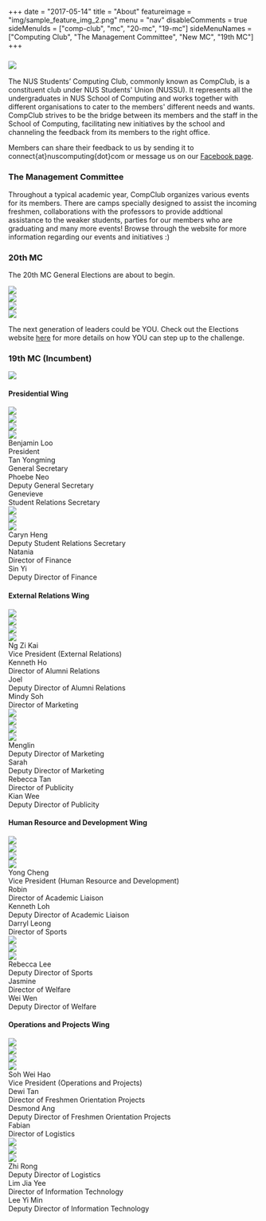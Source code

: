 +++
date = "2017-05-14"
title = "About"
featureimage = "img/sample_feature_img_2.png"
menu = "nav"
disableComments = true
sideMenuIds = ["comp-club", "mc", "20-mc", "19-mc"]
sideMenuNames = ["Computing Club", "The Management Committee", "New MC", "19th MC"]
+++

### <div id="comp-club" class="section scrollspy"><img src="../img/about/logo.png"></div>

The NUS Students’ Computing Club, commonly known as CompClub, is a constituent club under NUS Students' Union (NUSSU). It represents all the undergraduates in NUS School of Computing and works together with different organisations to cater to the members' different needs and wants. CompClub strives to be the bridge between its members and the staff in the School of Computing, facilitating new initiatives by the school and channeling the feedback from its members to the right office.

Members can share their feedback to us by sending it to connect{at}nuscomputing{dot}com or message us on our [Facebook page](https://www.facebook.com/nuscomputing/).

### <div id="mc" class="section scrollspy">The Management Committee</div>

Throughout a typical academic year, CompClub organizes various events for its members. There are camps specially designed to assist the incoming freshmen, collaborations with the professors to provide addtional assistance to the weaker students, parties for our members who are graduating and many more events! Browse through the website for more information regarding our events and initiatives :)

### <div id="20-mc" class="section scrollspy">20th MC</div>

The 20th MC General Elections are about to begin.

<!-- This is a sin. -->
<div class="row">
<div class="col s3 m3 l3"><img src="../img/about/you.jpg"></div>
<div class="col s3 m3 l3"><img src="../img/about/you.jpg"></div>
<div class="col s3 m3 l3"><img src="../img/about/you.jpg"></div>
<div class="col s3 m3 l3"><img src="../img/about/you.jpg"></div>
</div>

The next generation of leaders could be YOU. Check out the Elections website [here](https://elections.nuscomputing.com) for more details on how YOU can step up to the challenge.

### <div id="19-mc" class="section scrollspy">19th MC (Incumbent)</div>

<img src="../img/about/19-mc/ManagementCommittee.jpg">

#### Presidential Wing
<div class="row has-rounded-images">
<div class="col s3 m3 l3"><img src="../img/about/19-mc/PresidentialWing/Benjamin.jpg"></div>
<div class="col s3 m3 l3"><img src="../img/about/19-mc/PresidentialWing/Yongming.jpg"></div>
<div class="col s3 m3 l3"><img src="../img/about/19-mc/PresidentialWing/Phoebe.jpg"></div>
<div class="col s3 m3 l3"><img src="../img/about/19-mc/PresidentialWing/Genevieve.jpg"></div>
</div>
<div class="row">
<div class="col s3 m3 l3 center-align">Benjamin Loo<br>President</div>
<div class="col s3 m3 l3 center-align">Tan Yongming<br>General Secretary</div>
<div class="col s3 m3 l3 center-align">Phoebe Neo<br>Deputy General Secretary</div>
<div class="col s3 m3 l3 center-align">Genevieve<br>Student Relations Secretary</div>
</div>
<div class="row has-rounded-images">
<div class="col s3 m3 l3"><img src="../img/about/19-mc/PresidentialWing/Caryn.jpg"></div>
<div class="col s3 m3 l3"><img src="../img/about/19-mc/PresidentialWing/Natania.jpg"></div>
<div class="col s3 m3 l3"><img src="../img/about/19-mc/PresidentialWing/SinYi.jpg"></div>
<div class="col s3 m3 l3"></div>
</div>
<div class="row">
<div class="col s3 m3 l3 center-align">Caryn Heng<br>Deputy Student Relations Secretary</div>
<div class="col s3 m3 l3 center-align">Natania<br>Director of Finance</div>
<div class="col s3 m3 l3 center-align">Sin Yi<br>Deputy Director of Finance</div>
<div class="col s3 m3 l3 center-align"></div>
</div>

#### External Relations Wing
<div class="row has-rounded-images">
<div class="col s3 m3 l3"><img src="../img/about/19-mc/ExternalRelationsWing/ZiKai.jpg"></div>
<div class="col s3 m3 l3"><img src="../img/about/19-mc/ExternalRelationsWing/KennethHo.jpg"></div>
<div class="col s3 m3 l3"><img src="../img/about/19-mc/ExternalRelationsWing/Joel.jpg"></div>
<div class="col s3 m3 l3"><img src="../img/about/19-mc/ExternalRelationsWing/Mindy.jpg"></div>
</div>
<div class="row">
<div class="col s3 m3 l3 center-align">Ng Zi Kai<br>Vice President (External Relations)</div>
<div class="col s3 m3 l3 center-align">Kenneth Ho<br>Director of Alumni Relations</div>
<div class="col s3 m3 l3 center-align">Joel<br>Deputy Director of Alumni Relations</div>
<div class="col s3 m3 l3 center-align">Mindy Soh<br>Director of Marketing</div>
</div>
<div class="row has-rounded-images">
<div class="col s3 m3 l3"><img src="../img/about/19-mc/ExternalRelationsWing/Menglin.jpg"></div>
<div class="col s3 m3 l3"><img src="../img/about/19-mc/ExternalRelationsWing/Sarah.jpg"></div>
<div class="col s3 m3 l3"><img src="../img/about/19-mc/ExternalRelationsWing/RebeccaTan.jpg"></div>
<div class="col s3 m3 l3"><img src="../img/about/19-mc/ExternalRelationsWing/KianWee.jpg"></div>
</div>
<div class="row">
<div class="col s3 m3 l3 center-align">Menglin<br>Deputy Director of Marketing</div>
<div class="col s3 m3 l3 center-align">Sarah<br>Deputy Director of Marketing</div>
<div class="col s3 m3 l3 center-align">Rebecca Tan<br>Director of Publicity</div>
<div class="col s3 m3 l3 center-align">Kian Wee<br>Deputy Director of Publicity</div>
</div>

#### Human Resource and Development Wing
<div class="row has-rounded-images">
<div class="col s3 m3 l3"><img src="../img/about/19-mc/HRDWing/YongCheng.jpg"></div>
<div class="col s3 m3 l3"><img src="../img/about/19-mc/HRDWing/Robin.jpg"></div>
<div class="col s3 m3 l3"><img src="../img/about/19-mc/HRDWing/KennethLoh.jpg"></div>
<div class="col s3 m3 l3"><img src="../img/about/19-mc/HRDWing/Darryl.jpg"></div>
</div>
<div class="row">
<div class="col s3 m3 l3 center-align">Yong Cheng<br>Vice President (Human Resource and Development)</div>
<div class="col s3 m3 l3 center-align">Robin<br>Director of Academic Liaison</div>
<div class="col s3 m3 l3 center-align">Kenneth Loh<br>Deputy Director of Academic Liaison</div>
<div class="col s3 m3 l3 center-align">Darryl Leong<br>Director of Sports</div>
</div>
<div class="row has-rounded-images">
<div class="col s3 m3 l3"><img src="../img/about/19-mc/HRDWing/RebeccaLee.jpg"></div>
<div class="col s3 m3 l3"><img src="../img/about/19-mc/HRDWing/Jasmine.jpg"></div>
<div class="col s3 m3 l3"><img src="../img/about/19-mc/HRDWing/WeiWen.jpg"></div>
<div class="col s3 m3 l3"></div>
</div>
<div class="row">
<div class="col s3 m3 l3 center-align">Rebecca Lee<br>Deputy Director of Sports</div>
<div class="col s3 m3 l3 center-align">Jasmine<br>Director of Welfare</div>
<div class="col s3 m3 l3 center-align">Wei Wen<br>Deputy Director of Welfare</div>
<div class="col s3 m3 l3 center-align"></div>
</div>

#### Operations and Projects Wing
<div class="row has-rounded-images">
<div class="col s3 m3 l3"><img src="../img/about/19-mc/OpsWing/WeiHao.jpg"></div>
<div class="col s3 m3 l3"><img src="../img/about/19-mc/OpsWing/Dewi.jpg"></div>
<div class="col s3 m3 l3"><img src="../img/about/19-mc/OpsWing/Desmond.jpg"></div>
<div class="col s3 m3 l3"><img src="../img/about/19-mc/OpsWing/Fabian.jpg"></div>
</div>
<div class="row">
<div class="col s3 m3 l3 center-align">Soh Wei Hao<br>Vice President (Operations and Projects)</div>
<div class="col s3 m3 l3 center-align">Dewi Tan<br>Director of Freshmen Orientation Projects</div>
<div class="col s3 m3 l3 center-align">Desmond Ang<br>Deputy Director of Freshmen Orientation Projects</div>
<div class="col s3 m3 l3 center-align">Fabian<br>Director of Logistics</div>
</div>
<div class="row has-rounded-images">
<div class="col s3 m3 l3"><img src="../img/about/19-mc/OpsWing/ZhiRong.jpg"></div>
<div class="col s3 m3 l3"><img src="../img/about/19-mc/OpsWing/JiaYee.jpg"></div>
<div class="col s3 m3 l3"><img src="../img/about/19-mc/OpsWing/YiMin.jpg"></div>
<div class="col s3 m3 l3"></div>
</div>
<div class="row">
<div class="col s3 m3 l3 center-align">Zhi Rong<br>Deputy Director of Logistics</div>
<div class="col s3 m3 l3 center-align">Lim Jia Yee<br>Director of Information Technology</div>
<div class="col s3 m3 l3 center-align">Lee Yi Min<br>Deputy Director of Information Technology</div>
<div class="col s3 m3 l3 center-align"></div>
</div>

